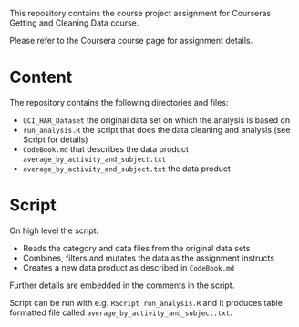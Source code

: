 This repository contains the course project assignment for Courseras Getting and Cleaning Data course.

Please refer to the Coursera course page for assignment details.

# Content

The repository contains the following directories and files:
- `UCI_HAR_Dataset` the original data set on which the analysis is based on
- `run_analysis.R` the script that does the data cleaning and analysis (see Script for details)
- `CodeBook.md` that describes the data product `average_by_activity_and_subject.txt`
- `average_by_activity_and_subject.txt` the data product

# Script

On high level the script:
- Reads the category and data files from the original data sets
- Combines, filters and mutates the data as the assignment instructs
- Creates a new data product as described in `CodeBook.md`

Further details are embedded in the comments in the script.

Script can be run with e.g. `RScript run_analysis.R` and it produces table formatted file called `average_by_activity_and_subject.txt`.
